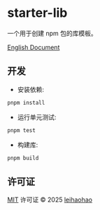 # starter-lib

一个用于创建 npm 包的库模板。

[English Document](./README.md)

## 开发

- 安装依赖:

```bash
pnpm install
```

- 运行单元测试:

```bash
pnpm test
```

- 构建库:

```bash
pnpm build
```

## 许可证

[MIT](./LICENSE) 许可证 © 2025 [leihaohao](https://github.com/l246804)
